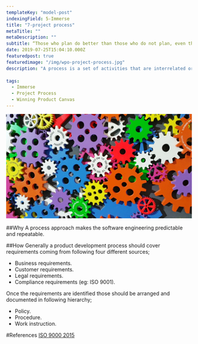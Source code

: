 ```yaml
---
templateKey: "model-post"
indexingField: 5-Immerse
title: "7-project process"
metaTitle: ""
metaDescription: ""
subtitle: “Those who plan do better than those who do not plan, even though they rarely stick to their plan.” – Winston Churchill"
date: 2019-07-25T15:04:10.000Z
featuredpost: true
featuredimage: "/img/wpo-project-process.jpg"
description: "A process is a set of activities that are interrelated or that interact with one another. Processes use resources to transform inputs into outputs. Processes are interconnected because the output from one process often becomes the input for another process."

tags:
  - Immerse
  - Project Process
  - Winning Product Canvas
---
```


![flavor wheel](/img/wpo-project-process.jpg)

##Why
A process approach makes the software engineering predictable and repeatable.

##How
Generally a product development process should cover requirements coming from following four different sources;

- Business requirements.
- Customer requirements.
- Legal requirements.
- Compliance requirements (eg: ISO 9001).

Once the requirements are identified those should be arranged and documented in following hierarchy;

- Policy.
- Procedure.
- Work instruction.

#References
[ISO 9000 2015](https://www.praxiom.com/iso-definition.htm)
